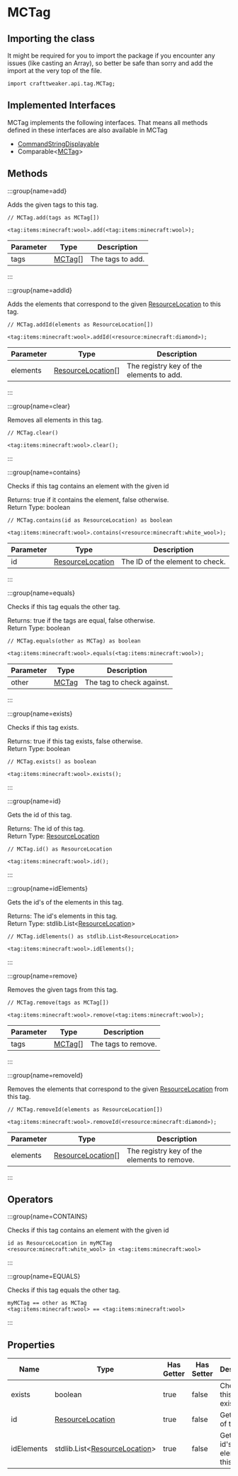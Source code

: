 # MCTag



## Importing the class

It might be required for you to import the package if you encounter any issues (like casting an Array), so better be safe than sorry and add the import at the very top of the file.
```zenscript
import crafttweaker.api.tag.MCTag;
```


## Implemented Interfaces
MCTag implements the following interfaces. That means all methods defined in these interfaces are also available in MCTag

- [CommandStringDisplayable](/vanilla/api/bracket/CommandStringDisplayable)
- Comparable&lt;[MCTag](/vanilla/api/tag/MCTag)&gt;

## Methods

:::group{name=add}

Adds the given tags to this tag.

```zenscript
// MCTag.add(tags as MCTag[])

<tag:items:minecraft:wool>.add(<tag:items:minecraft:wool>);
```

| Parameter |               Type                |   Description    |
|-----------|-----------------------------------|------------------|
| tags      | [MCTag](/vanilla/api/tag/MCTag)[] | The tags to add. |


:::

:::group{name=addId}

Adds the elements that correspond to the given [ResourceLocation](/vanilla/api/resource/ResourceLocation) to this tag.

```zenscript
// MCTag.addId(elements as ResourceLocation[])

<tag:items:minecraft:wool>.addId(<resource:minecraft:diamond>);
```

| Parameter |                             Type                             |               Description                |
|-----------|--------------------------------------------------------------|------------------------------------------|
| elements  | [ResourceLocation](/vanilla/api/resource/ResourceLocation)[] | The registry key of the elements to add. |


:::

:::group{name=clear}

Removes all elements in this tag.

```zenscript
// MCTag.clear()

<tag:items:minecraft:wool>.clear();
```

:::

:::group{name=contains}

Checks if this tag contains an element with the given id

Returns: true if it contains the element, false otherwise.  
Return Type: boolean

```zenscript
// MCTag.contains(id as ResourceLocation) as boolean

<tag:items:minecraft:wool>.contains(<resource:minecraft:white_wool>);
```

| Parameter |                            Type                            |           Description           |
|-----------|------------------------------------------------------------|---------------------------------|
| id        | [ResourceLocation](/vanilla/api/resource/ResourceLocation) | The ID of the element to check. |


:::

:::group{name=equals}

Checks if this tag equals the other tag.

Returns: true if the tags are equal, false otherwise.  
Return Type: boolean

```zenscript
// MCTag.equals(other as MCTag) as boolean

<tag:items:minecraft:wool>.equals(<tag:items:minecraft:wool>);
```

| Parameter |              Type               |        Description        |
|-----------|---------------------------------|---------------------------|
| other     | [MCTag](/vanilla/api/tag/MCTag) | The tag to check against. |


:::

:::group{name=exists}

Checks if this tag exists.

Returns: true if this tag exists, false otherwise.  
Return Type: boolean

```zenscript
// MCTag.exists() as boolean

<tag:items:minecraft:wool>.exists();
```

:::

:::group{name=id}

Gets the id of this tag.

Returns: The id of this tag.  
Return Type: [ResourceLocation](/vanilla/api/resource/ResourceLocation)

```zenscript
// MCTag.id() as ResourceLocation

<tag:items:minecraft:wool>.id();
```

:::

:::group{name=idElements}

Gets the id's of the elements in this tag.

Returns: The id's elements in this tag.  
Return Type: stdlib.List&lt;[ResourceLocation](/vanilla/api/resource/ResourceLocation)&gt;

```zenscript
// MCTag.idElements() as stdlib.List<ResourceLocation>

<tag:items:minecraft:wool>.idElements();
```

:::

:::group{name=remove}

Removes the given tags from this tag.

```zenscript
// MCTag.remove(tags as MCTag[])

<tag:items:minecraft:wool>.remove(<tag:items:minecraft:wool>);
```

| Parameter |               Type                |     Description     |
|-----------|-----------------------------------|---------------------|
| tags      | [MCTag](/vanilla/api/tag/MCTag)[] | The tags to remove. |


:::

:::group{name=removeId}

Removes the elements that correspond to the given [ResourceLocation](/vanilla/api/resource/ResourceLocation) from this tag.

```zenscript
// MCTag.removeId(elements as ResourceLocation[])

<tag:items:minecraft:wool>.removeId(<resource:minecraft:diamond>);
```

| Parameter |                             Type                             |                 Description                 |
|-----------|--------------------------------------------------------------|---------------------------------------------|
| elements  | [ResourceLocation](/vanilla/api/resource/ResourceLocation)[] | The registry key of the elements to remove. |


:::


## Operators

:::group{name=CONTAINS}

Checks if this tag contains an element with the given id

```zenscript
id as ResourceLocation in myMCTag
<resource:minecraft:white_wool> in <tag:items:minecraft:wool>
```

:::

:::group{name=EQUALS}

Checks if this tag equals the other tag.

```zenscript
myMCTag == other as MCTag
<tag:items:minecraft:wool> == <tag:items:minecraft:wool>
```

:::


## Properties

|    Name    |                                     Type                                      | Has Getter | Has Setter |                Description                 |
|------------|-------------------------------------------------------------------------------|------------|------------|--------------------------------------------|
| exists     | boolean                                                                       | true       | false      | Checks if this tag exists.                 |
| id         | [ResourceLocation](/vanilla/api/resource/ResourceLocation)                    | true       | false      | Gets the id of this tag.                   |
| idElements | stdlib.List&lt;[ResourceLocation](/vanilla/api/resource/ResourceLocation)&gt; | true       | false      | Gets the id's of the elements in this tag. |

